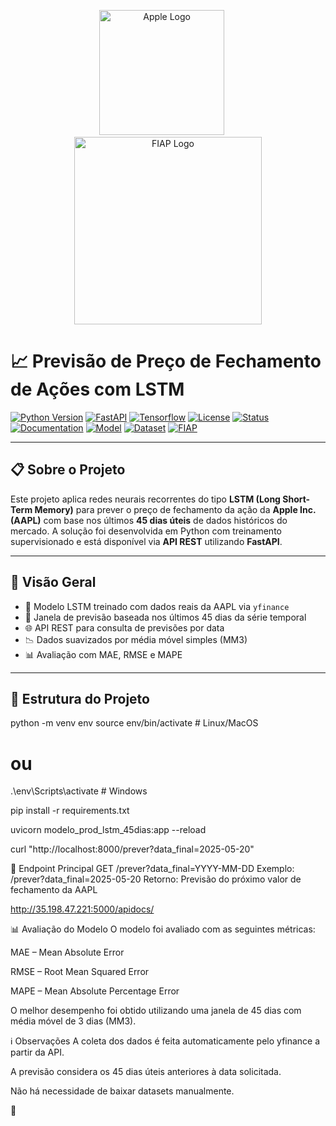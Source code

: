 <div align="center">
  <p float="left" align="middle">
    <img src="https://upload.wikimedia.org/wikipedia/commons/f/fa/Apple_logo_black.svg" alt="Apple Logo" width="200"/>
    &nbsp;&nbsp;&nbsp;&nbsp;
    <img src="https://www.fiap.com.br/wp-content/themes/fiap2016/images/sharing/fiap.png" alt="FIAP Logo" width="300"/>
  </p>
</div>

# 📈 Previsão de Preço de Fechamento de Ações com LSTM

[![Python Version](https://img.shields.io/badge/python-3.11-blue.svg)](https://python.org)
[![FastAPI](https://img.shields.io/badge/FastAPI-REST-green.svg)](https://fastapi.tiangolo.com/)
[![Tensorflow](https://img.shields.io/badge/TensorFlow-2.x-orange)](https://www.tensorflow.org/)
[![License](https://img.shields.io/badge/license-MIT-blue.svg)](LICENSE)
[![Status](https://img.shields.io/badge/status-production-green)](/)
[![Documentation](https://img.shields.io/badge/docs-openapi-green)](/docs)
[![Model](https://img.shields.io/badge/model-LSTM-brightgreen.svg)](/)
[![Dataset](https://img.shields.io/badge/data-yfinance-blue)](https://finance.yahoo.com/)
[![FIAP](https://img.shields.io/badge/FIAP-project-red.svg)](https://www.fiap.com.br)

---

## 📋 Sobre o Projeto

Este projeto aplica redes neurais recorrentes do tipo **LSTM (Long Short-Term Memory)** para prever o preço de fechamento da ação da **Apple Inc. (AAPL)** com base nos últimos **45 dias úteis** de dados históricos do mercado. A solução foi desenvolvida em Python com treinamento supervisionado e está disponível via **API REST** utilizando **FastAPI**.

---

## 🧠 Visão Geral

- 🧠 Modelo LSTM treinado com dados reais da AAPL via `yfinance`
- 🔁 Janela de previsão baseada nos últimos 45 dias da série temporal
- 🌐 API REST para consulta de previsões por data
- 📉 Dados suavizados por média móvel simples (MM3)
- 📊 Avaliação com MAE, RMSE e MAPE

---

## 📁 Estrutura do Projeto

python -m venv env
source env/bin/activate  # Linux/MacOS
# ou
.\env\Scripts\activate   # Windows


pip install -r requirements.txt

uvicorn modelo_prod_lstm_45dias:app --reload

curl "http://localhost:8000/prever?data_final=2025-05-20"


🔗 Endpoint Principal
GET /prever?data_final=YYYY-MM-DD
Exemplo: /prever?data_final=2025-05-20
Retorno: Previsão do próximo valor de fechamento da AAPL

http://35.198.47.221:5000/apidocs/


📊 Avaliação do Modelo
O modelo foi avaliado com as seguintes métricas:

MAE – Mean Absolute Error

RMSE – Root Mean Squared Error

MAPE – Mean Absolute Percentage Error

O melhor desempenho foi obtido utilizando uma janela de 45 dias com média móvel de 3 dias (MM3).

ℹ️ Observações
A coleta dos dados é feita automaticamente pelo yfinance a partir da API.

A previsão considera os 45 dias úteis anteriores à data solicitada.

Não há necessidade de baixar datasets manualmente.

📄 
